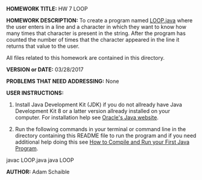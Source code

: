 **HOMEWORK TITLE:** HW 7 LOOP

**HOMEWORK DESCRIPTION:**
To create a program named  [LOOP.java](https://github.com/AdamSchaible/MSU_Denver/blob/master/CS%201050%20Computer%20Science%201%20(Spring%202017)/HW%207%20LOOP/LOOP.java) where the user enters in a line and a character in which they want to know how many times that character is present in the string. After the program has counted the number of times that the character appeared in the line it returns that value to the user.

All files related to this homework are contained in this directory.

**VERSION or DATE:** 03/28/2017

**PROBLEMS THAT NEED ADDRESSING:** None

**USER INSTRUCTIONS:** 

1) Install Java Development Kit (JDK) if you do not allready have Java Development Kit 8 or a latter version allready installed on your computer. For installation help see [Oracle's Java website](https://www.oracle.com/java/technologies/javase-downloads.html).

2) Run the following commands in your terminal or command line in the directory containing this README file to run the program and if you need additional help doing this see [How to Compile and Run your First Java Program](https://beginnersbook.com/2013/05/first-java-program/).

javac LOOP.java
java LOOP

**AUTHOR:** Adam Schaible